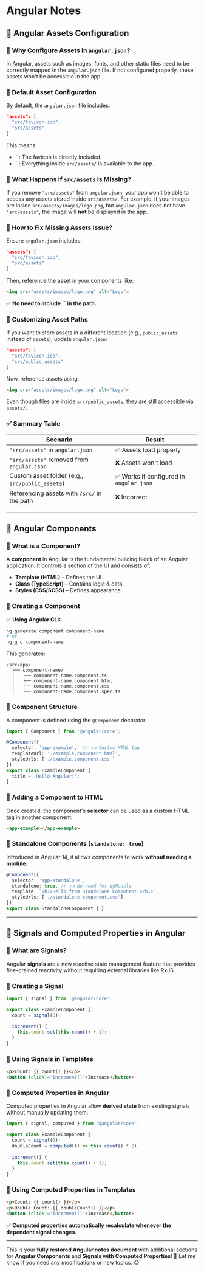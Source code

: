 # Angular Notes

## 📌 Angular Assets Configuration

### 🔹 Why Configure Assets in `angular.json`?

In Angular, assets such as images, fonts, and other static files need to be correctly mapped in the `angular.json` file. If not configured properly, these assets won't be accessible in the app.

### 🔹 Default Asset Configuration

By default, the `angular.json` file includes:

```json
"assets": [
  "src/favicon.ico",
  "src/assets"
]
```

This means:

- \`\`: The favicon is directly included.
- \`\`: Everything inside `src/assets/` is available to the app.

### 🔹 What Happens If `src/assets` is Missing?

If you remove `"src/assets"` from `angular.json`, your app won’t be able to access any assets stored inside `src/assets/`. For example, if your images are inside `src/assets/images/logo.png`, but `angular.json` does not have `"src/assets"`, the image will **not** be displayed in the app.

### 🔹 How to Fix Missing Assets Issue?

Ensure `angular.json` includes:

```json
"assets": [
  "src/favicon.ico",
  "src/assets"
]
```

Then, reference the asset in your components like:

```html
<img src="assets/images/logo.png" alt="Logo">
```

✅ **No need to include ****\`\`**** in the path.**

### 🔹 Customizing Asset Paths

If you want to store assets in a different location (e.g., `public_assets` instead of `assets`), update `angular.json`:

```json
"assets": [
  "src/favicon.ico",
  "src/public_assets"
]
```

Now, reference assets using:

```html
<img src="assets/images/logo.png" alt="Logo">
```

Even though files are inside `src/public_assets`, they are still accessible via `assets/`.

### ✅ Summary Table

| Scenario                                        | Result                                  |
| ----------------------------------------------- | --------------------------------------- |
| `"src/assets"` in `angular.json`                | ✅ Assets load properly                  |
| `"src/assets"` removed from `angular.json`      | ❌ Assets won't load                     |
| Custom asset folder (e.g., `src/public_assets`) | ✅ Works if configured in `angular.json` |
| Referencing assets with `/src/` in the path     | ❌ Incorrect                             |

---

## 📌 Angular Components

### 🔹 What is a Component?

A **component** in Angular is the fundamental building block of an Angular application. It controls a section of the UI and consists of:

- **Template (HTML)** – Defines the UI.
- **Class (TypeScript)** – Contains logic & data.
- **Styles (CSS/SCSS)** – Defines appearance.

### 🔹 Creating a Component

✅ **Using Angular CLI:**

```sh
ng generate component component-name
# or
ng g c component-name
```

This generates:

```
/src/app/
  ├── component-name/
  │   ├── component-name.component.ts
  │   ├── component-name.component.html
  │   ├── component-name.component.css
  │   └── component-name.component.spec.ts
```

### 🔹 Component Structure

A component is defined using the `@Component` decorator.

```typescript
import { Component } from '@angular/core';

@Component({
  selector: 'app-example',  // 👈 Custom HTML tag
  templateUrl: './example.component.html',
  styleUrls: ['./example.component.css']
})
export class ExampleComponent {
  title = 'Hello Angular!';
}
```

### 🔹 Adding a Component to HTML

Once created, the component's **selector** can be used as a custom HTML tag in another component:

```html
<app-example></app-example>
```

### 🔹 Standalone Components (`standalone: true`)

Introduced in Angular 14, it allows components to work **without needing a module**.

```typescript
@Component({
  selector: 'app-standalone',
  standalone: true, // 👈 No need for NgModule
  template: `<h1>Hello from Standalone Component!</h1>`,
  styleUrls: ['./standalone.component.css']
})
export class StandaloneComponent { }
```

---

## 📌 Signals and Computed Properties in Angular

### 🔹 What are Signals?

Angular **signals** are a new reactive state management feature that provides fine-grained reactivity without requiring external libraries like RxJS.

### 🔹 Creating a Signal

```typescript
import { signal } from '@angular/core';

export class ExampleComponent {
  count = signal(0);
  
  increment() {
    this.count.set(this.count() + 1);
  }
}
```

### 🔹 Using Signals in Templates

```html
<p>Count: {{ count() }}</p>
<button (click)="increment()">Increase</button>
```

### 🔹 Computed Properties in Angular

Computed properties in Angular allow **derived state** from existing signals without manually updating them.

```typescript
import { signal, computed } from '@angular/core';

export class ExampleComponent {
  count = signal(0);
  doubleCount = computed(() => this.count() * 2);
  
  increment() {
    this.count.set(this.count() + 1);
  }
}
```

### 🔹 Using Computed Properties in Templates

```html
<p>Count: {{ count() }}</p>
<p>Double Count: {{ doubleCount() }}</p>
<button (click)="increment()">Increase</button>
```

✅ **Computed properties automatically recalculate whenever the dependent signal changes.**

---

This is your **fully restored Angular notes document** with additional sections for **Angular Components** and **Signals with Computed Properties**! 🚀 Let me know if you need any modifications or new topics. 😊

